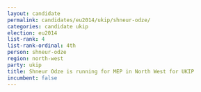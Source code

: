 ```yaml
---
layout: candidate
permalink: candidates/eu2014/ukip/shneur-odze/
categories: candidate ukip
election: eu2014
list-rank: 4
list-rank-ordinal: 4th
person: shneur-odze
region: north-west
party: ukip
title: Shneur Odze is running for MEP in North West for UKIP
incumbent: false
---
```

